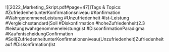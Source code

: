 
![[2022_Marketing_Skript.pdf#page=47]]Tags & Topics:
   #ZufriedenheitunterKonfirmationsniveau
   #Konfirmation
   #WahrgenommeneLeistung
   #Unzufriedenheit
   #Ist-Leistung
   #Vergleichsstandard(Soll
   #Diskonfirmation
   #hoheZufriedenheit)2.3
   #leistung)wahrgenommeneleistung(ist
   #DisconfirmationParadigma
   #KaufentscheidungConfirmation
   #Soll)ZufriedenheitunterKonfirmationsniveau(Unzufriedenheit)Zufriedenheitauf
   #Diskonfirmation(Ist